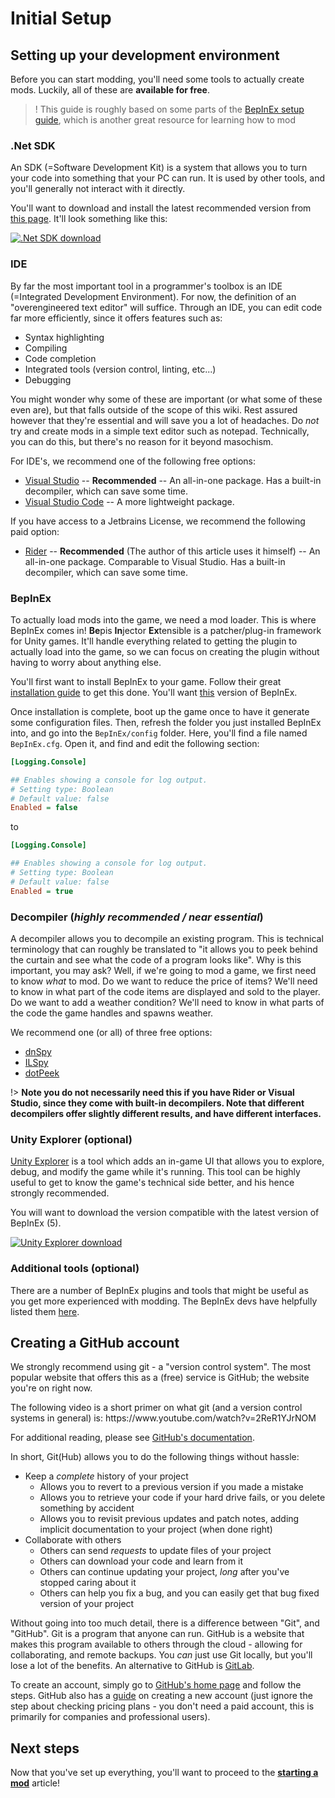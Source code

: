 # Initial Setup

## Setting up your development environment

Before you can start modding, you'll need some tools to actually create mods. Luckily, all of these are **available for free**.

> ! This guide is roughly based on some parts of the [BepInEx setup guide](https://docs.bepinex.dev/articles/dev_guide/plugin_tutorial/1_setup.html), which is another great resource for learning how to mod

### .Net SDK

An SDK (=Software Development Kit) is a system that allows you to turn your code into something that your PC can run. It is used by other tools, and you'll generally not interact with it directly.

You'll want to download and install the latest recommended version from [this page](https://dotnet.microsoft.com/en-us/download). It'll look something like this:

[![.Net SDK download](../docs/files/initial-setup/netsdkdownload.png)](https://dotnet.microsoft.com/en-us/download)

### IDE

By far the most important tool in a programmer's toolbox is an IDE (=Integrated Development Environment). For now, the definition of an "overengineered text editor" will suffice. Through an IDE, you can edit code far more efficiently, since it offers features such as:

- Syntax highlighting
- Compiling
- Code completion
- Integrated tools (version control, linting, etc...)
- Debugging

You might wonder why some of these are important (or what some of these even are), but that falls outside of the scope of this wiki. Rest assured however that they're essential and will save you a lot of headaches. Do _not_ try and create mods in a simple text editor such as notepad. Technically, you can do this, but there's no reason for it beyond masochism.

For IDE's, we recommend one of the following free options:

- [Visual Studio](https://visualstudio.microsoft.com/) -- **Recommended** -- An all-in-one package. Has a built-in decompiler, which can save some time.
- [Visual Studio Code](https://code.visualstudio.com/) -- A more lightweight package.

If you have access to a Jetbrains License, we recommend the following paid option:

- [Rider](https://www.jetbrains.com/rider/) -- **Recommended** (The author of this article uses it himself) -- An all-in-one package. Comparable to Visual Studio. Has a built-in decompiler, which can save some time.

### BepInEx

To actually load mods into the game, we need a mod loader. This is where BepInEx comes in! **Be**pis **In**jector **Ex**tensible is a patcher/plug-in framework for Unity games. It'll handle everything related to getting the plugin to actually load into the game, so we can focus on creating the plugin without having to worry about anything else.

You'll first want to install BepInEx to your game. Follow their great [installation guide](https://docs.bepinex.dev/articles/user_guide/installation/index.html) to get this done. You'll want [this](https://github.com/BepInEx/BepInEx/releases/download/v5.4.22/BepInEx_x64_5.4.22.0.zip) version of BepInEx.

Once installation is complete, boot up the game once to have it generate some configuration files. Then, refresh the folder you just installed BepInEx into, and go into the `BepInEx/config` folder. Here, you'll find a file named `BepInEx.cfg`. Open it, and find and edit the following section:

```ini
[Logging.Console]

## Enables showing a console for log output.
# Setting type: Boolean
# Default value: false
Enabled = false
```

to

```ini
[Logging.Console]

## Enables showing a console for log output.
# Setting type: Boolean
# Default value: false
Enabled = true
```

### Decompiler (_highly recommended / near essential_)

A decompiler allows you to decompile an existing program. This is technical terminology that can roughly be translated to "it allows you to peek behind the curtain and see what the code of a program looks like". Why is this important, you may ask? Well, if we're going to mod a game, we first need to know _what_ to mod. Do we want to reduce the price of items? We'll need to know in what part of the code items are displayed and sold to the player. Do we want to add a weather condition? We'll need to know in what parts of the code the game handles and spawns weather.

We recommend one (or all) of three free options:

- [dnSpy](https://github.com/dnSpy/dnSpy)
- [ILSpy](https://github.com/icsharpcode/ILSpy)
- [dotPeek](https://www.jetbrains.com/decompiler/)

!> **Note you do not necessarily need this if you have Rider or Visual Studio, since they come with built-in decompilers. Note that different decompilers offer slightly different results, and have different interfaces.**

### Unity Explorer (optional)

[Unity Explorer](https://github.com/sinai-dev/UnityExplorer) is a tool which adds an in-game UI that allows you to explore, debug, and modify the game while it's running. This tool can be highly useful to get to know the game's technical side better, and his hence strongly recommended.

You will want to download the version compatible with the latest version of BepInEx (5).

[![Unity Explorer download](../docs/files/initial-setup/unityexplorerdownload.png)](https://github.com/sinai-dev/UnityExplorer/releases/latest/download/UnityExplorer.BepInEx5.Mono.zip)

### Additional tools (optional)

There are a number of BepInEx plugins and tools that might be useful as you get more experienced with modding. The BepInEx devs have helpfully listed them [here](https://docs.bepinex.dev/articles/dev_guide/dev_tools.html).

## Creating a GitHub account

We strongly recommend using git - a "version control system". The most popular website that offers this as a (free) service is GitHub; the website you're on right now.

The following video is a short primer on what git (and a version control systems in general) is: https\://www\.youtube.com/watch?v=2ReR1YJrNOM

For additional reading, please see [GitHub's documentation](https://docs.github.com/en/get-started/quickstart/hello-world).

In short, Git(Hub) allows you to do the following things without hassle:

- Keep a _complete_ history of your project
  - Allows you to revert to a previous version if you made a mistake
  - Allows you to retrieve your code if your hard drive fails, or you delete something by accident
  - Allows you to revisit previous updates and patch notes, adding implicit documentation to your project (when done right)
- Collaborate with others
  - Others can send _requests_ to update files of your project
  - Others can download your code and learn from it
  - Others can continue updating your project, _long_ after you've stopped caring about it
  - Others can help you fix a bug, and you can easily get that bug fixed version of your project

Without going into too much detail, there is a difference between "Git", and "GitHub". Git is a program that anyone can run. GitHub is a website that makes this program available to others through the cloud - allowing for collaborating, and remote backups. You _can_ just use Git locally, but you'll lose a lot of the benefits. An alternative to GitHub is [GitLab](https://about.gitlab.com/).

To create an account, simply go to [GitHub's home page](https://github.com/) and follow the steps. GitHub also has a [guide](https://docs.github.com/en/get-started/onboarding/getting-started-with-your-github-account) on creating a new account (just ignore the step about checking pricing plans - you don't need a paid account, this is primarily for companies and professional users).

## Next steps

Now that you've set up everything, you'll want to proceed to the **[starting a mod](starting-a-mod)** article!
